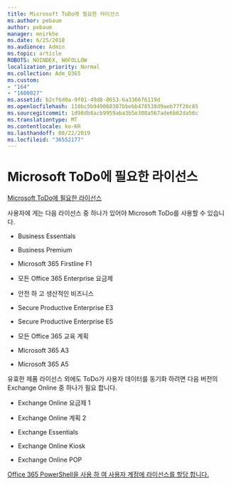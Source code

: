 ```yaml
---
title: Microsoft ToDo에 필요한 라이선스
ms.author: pebaum
author: pebaum
manager: mnirkhe
ms.date: 6/25/2018
ms.audience: Admin
ms.topic: article
ROBOTS: NOINDEX, NOFOLLOW
localization_priority: Normal
ms.collection: Adm_O365
ms.custom:
- "164"
- "1600027"
ms.assetid: b2cf6d0a-9f01-49d8-8653-6a3366f6119d
ms.openlocfilehash: 110bc5b949060387bbebb478538d9aeb77f26c85
ms.sourcegitcommit: 1d98db8acb9959aba3b5e308a567ade6b62da56c
ms.translationtype: MT
ms.contentlocale: ko-KR
ms.lasthandoff: 08/22/2019
ms.locfileid: "36552177"
---
```

# <a name="required-licenses-for-microsoft-todo"></a>Microsoft ToDo에 필요한 라이선스

[Microsoft ToDo에 필요한 라이선스](https://support.office.com/article/381e9d1b-c500-49b5-973e-890fd86528d7.aspx)
  
사용자에 게는 다음 라이선스 중 하나가 있어야 Microsoft ToDo를 사용할 수 있습니다.
  
- Business Essentials

- Business Premium

- Microsoft 365 Firstline F1

- 모든 Office 365 Enterprise 요금제

- 안전 하 고 생산적인 비즈니스

- Secure Productive Enterprise E3

- Secure Productive Enterprise E5

- 모든 Office 365 교육 계획

- Microsoft 365 A3

- Microsoft 365 A5

유효한 제품 라이선스 외에도 ToDo가 사용자 데이터를 동기화 하려면 다음 버전의 Exchange Online 중 하나가 필요 합니다.
  
- Exchange Online 요금제 1

- Exchange Online 계획 2

- Exchange Essentials

- Exchange Online Kiosk

- Exchange Online POP

[Office 365 PowerShell을 사용 하 여 사용자 계정에 라이선스를 할당 합니다.](https://docs.microsoft.com/office365/enterprise/powershell/assign-licenses-to-user-accounts-with-office-365-powershell )
  